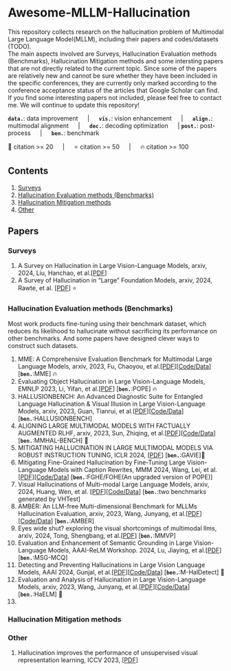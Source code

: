 # Awesome-MLLM-Hallucination
This repository collects research on the hallucination problem of Multimodal Large Language Model(MLLM), including their papers and codes/datasets (TODO).  
The main aspects involved are Surveys, Hallucination Evaluation methods (Benchmarks), Hallucination Mitigation methods and some intersting papers that are not directly related to the current topic. Since some of the papers are relatively new and cannot be sure whether they have been included in the specific conferences, they are currently only marked according to the conference acceptance status of the articles that Google Scholar can find.  
If you find some interesting papers not included, please feel free to contact me. We will continue to update this repository!


__`data.`__: data improvement &emsp; | &emsp; __`vis.`__: vision enhancement &emsp; | &emsp;
__`align.`__: multimodal alignment &emsp; | &emsp; __`dec.`__: decoding optimization &emsp; |
__`post.`__: post-process &emsp; | &emsp; __`ben.`__: benchmark  

:large_blue_diamond: citation >= 20 &emsp; | &emsp; :star: citation >= 50 &emsp; | &emsp; :fire: citation >= 100

## Contents  
1. [Surveys](#Surveys)
2. [Hallucination Evaluation methods (Benchmarks)](#Hallucination-Evaluation-methods)
3. [Hallucination Mitigation methods](#Hallucination-Mitigation-methods)
4. [Other](#Other)
   
## Papers
### Surveys
1. A Survey on Hallucination in Large Vision-Language Models, arxiv, 2024, Liu, Hanchao, et al.[[PDF](https://arxiv.org/pdf/2402.00253.pdf)]
2. A Survey of Hallucination in “Large” Foundation Models, arxiv, 2024, Rawte, et al. [[PDF](https://arxiv.org/pdf/2309.05922.pdf)] :star:

### Hallucination Evaluation methods (Benchmarks)
Most work products fine-tuning using their benchmark dataset, which reduces its likelihood to hallucinate without sacrificing its performance on other benchmarks. And some papers have designed clever ways to construct such datasets.
1. MME: A Comprehensive Evaluation Benchmark for Multimodal Large Language Models, arxiv, 2023, Fu, Chaoyou, et al.[[PDF](https://arxiv.org/pdf/2306.13394.pdf)][[Code/Data](https://github.com/BradyFU/Awesome-Multimodal-Large-Language-Models/tree/Evaluation)]   [__`ben.`__:MME] :fire: 
2. Evaluating Object Hallucination in Large Vision-Language Models, EMNLP 2023, Li, Yifan, et al.[[PDF](https://arxiv.org/pdf/2305.10355.pdf)] [__`ben.`__:POPE] :fire: 
3. HALLUSIONBENCH: An Advanced Diagnostic Suite for Entangled Language Hallucination & Visual Illusion in Large Vision-Language Models, arxiv, 2023, Guan, Tianrui, et al.[[PDF](https://www.researchgate.net/profile/Fuxiao-Liu-2/publication/376072740_HALLUSIONBENCH_An_Advanced_Diagnostic_Suite_for_Entangled_Language_Hallucination_Visual_Illusion_in_Large_Vision-Language_Models/links/6568af0e3fa26f66f43abf17/HALLUSIONBENCH-An-Advanced-Diagnostic-Suite-for-Entangled-Language-Hallucination-Visual-Illusion-in-Large-Vision-Language-Models.pdf)][[Code/Data](https://drive.google.com/drive/folders/1C_IA5rx_Hm67TYpdNf3TL5VlM30TLGRQ)]  [__`ben.`__:HALLUSIONBENCH]
4. ALIGNING LARGE MULTIMODAL MODELS WITH FACTUALLY AUGMENTED RLHF, arxiv, 2023, Sun, Zhiqing, et al.[[PDF](https://arxiv.org/pdf/2309.14525.pdf)][[Code/Data](https://llava-rlhf.github.io.)]   [__`ben.`__:MMHAL-BENCH] :large_blue_diamond:
5. MITIGATING HALLUCINATION IN LARGE MULTIMODAL MODELS VIA ROBUST INSTRUCTION TUNING, ICLR 2024, [[PDF](https://openreview.net/pdf?id=J44HfH4JCg)]   [__`ben.`__:GAVIE]:large_blue_diamond:
6. Mitigating Fine-Grained Hallucination by Fine-Tuning Large Vision-Language Models with Caption Rewrites, MMM 2024, Wang, Lei, et al.[[PDF](https://arxiv.org/pdf/2312.01701v1.pdf)][[Code/Data](https://github.com/Anonymousanoy/FOHE)]   [__`ben.`__:FGHE/FOHE(An upgraded version of POPE)]
7. Visual Hallucinations of Multi-modal Large Language Models, arxiv, 2024, Huang, Wen, et al. [[PDF](https://arxiv.org/pdf/2402.14683.pdf)][[Code/Data](https://github.com/wenhuang2000/VHTest)]   [__`ben.`__:two benchmarks generated by VHTest]
8. AMBER: An LLM-free Multi-dimensional Benchmark for MLLMs Hallucination Evaluation, arxiv, 2023, Wang, Junyang, et al.[[PDF](https://arxiv.org/pdf/2311.07397v2.pdf)][[Code/Data](https://github.com/junyangwang0410/AMBER)]   [__`ben.`__:AMBER]
9. Eyes wide shut? exploring the visual shortcomings of multimodal llms, arxiv, 2024, Tong, Shengbang, et al.[[PDF](https://arxiv.org/pdf/2401.06209.pdf)]   [__`ben.`__:MMVP]
10. Evaluation and Enhancement of Semantic Grounding in Large Vision-Language Models, AAAI-ReLM Workshop. 2024, Lu, Jiaying, et al.[[PDF](https://www.cs.emory.edu/~jyang71/files/lvlm-workshop.pdf)]   [__`ben.`__:MSG-MCQ]
11. Detecting and Preventing Hallucinations in Large Vision Language Models, AAAI 2024, Gunjal, et al.[[PDF](https://arxiv.org/pdf/2308.06394.pdf)][[Code/Data](https://github.com/hendryx-scale/mhal-detect)]   [__`ben.`__:M-HalDetect] :large_blue_diamond:
12. Evaluation and Analysis of Hallucination in Large Vision-Language Models, arxiv, 2023, Wang, Junyang, et al.[[PDF](https://arxiv.org/pdf/2308.15126.pdf)][[Code/Data](https://github.com/junyangwang0410/HaELM)]   [__`ben.`__:HaELM] :large_blue_diamond:
13. 


### Hallucination Mitigation methods 



### Other
1. Hallucination improves the performance of unsupervised visual representation learning, ICCV 2023, [[PDF](https://openaccess.thecvf.com/content/ICCV2023/papers/Wu_Hallucination_Improves_the_Performance_of_Unsupervised_Visual_Representation_Learning_ICCV_2023_paper.pdf)]  



